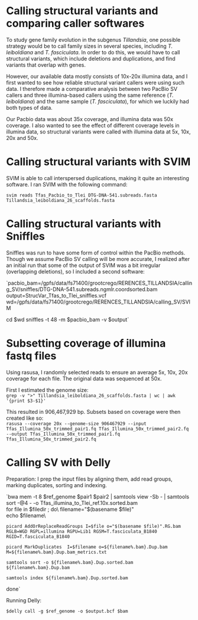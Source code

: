 # Calling structural variants and comparing caller softwares

To study gene family evolution in the subgenus *Tillandsia*, one possible strategy would be to call family sizes in several  species, including *T. leiboldiana* and *T. fasciculata*. In order to do this, we would have to call structural variants, which include deletions and duplications, and find variants that overlap with genes.

However, our available data mostly consists of 10x-20x illumina data, and I first wanted to see how reliable structural variant callers were using such data. I therefore made a comparative analysis between two PacBio SV callers and three illumina-based callers using the same reference (*T. leiboldiana*) and the same sample (*T. fasciculata*), for which we luckily had both types of data.

Our Pacbio data was about 35x coverage, and illumina data was 50x coverage. I also wanted to see the effect of different coverage levels in illumina data, so structural variants were called with illumina data at 5x, 10x, 20x and 50x.

# Calling structural variants with SVIM

SVIM is able to call interspersed duplications, making it quite an interesting software. I ran SVIM with the following command:

`svim reads Tfas_Pacbio_to_Tlei DTG-DNA-541.subreads.fasta Tillandsia_leiboldiana_26_scaffolds.fasta`

# Calling structural variants with Sniffles

Sniffles was run to have some form of control within the PacBio methods. Though we assume PacBio SV calling will be more accurate, I realized after an initial run that some of the output of SVIM was a bit irregular (overlapping deletions), so I included a second software:

`pacbio_bam=/gpfs/data/fs71400/grootcrego/RERENCES_TILLANDSIA/calling_SV/sniffles/DTG-DNA-541.subreads.ngmlr.coordsorted.bam
output=StrucVar_Tfas_to_Tlei_sniffles.vcf
wd=/gpfs/data/fs71400/grootcrego/RERENCES_TILLANDSIA/calling_SV/SVIM

cd $wd
sniffles -t 48 -m $pacbio_bam -v $output`

# Subsetting coverage of illumina fastq files

Using rasusa, I randomly selected reads to ensure an average 5x, 10x, 20x coverage for each file. The original data was sequenced at 50x.

First I estimated the genome size:  
`grep -v ">" Tillandsia_leiboldiana_26_scaffolds.fasta | wc | awk '{print $3-$1}'`

This resulted in 906,467,929 bp. Subsets based on coverage were then created like so:  
`rasusa --coverage 20x --genome-size 906467929 --input Tfas_Illumina_50x_trimmed_pair1.fq Tfas_Illumina_50x_trimmed_pair2.fq --output Tfas_Illumina_50x_trimmed_pair1.fq Tfas_Illumina_50x_trimmed_pair2.fq`

# Calling SV with Delly

Preparation:
I prep the input files by aligning them, add read groups, marking duplicates, sorting and indexing.

`bwa mem -t 8 $ref_genome $pair1 $pair2 | samtools view -Sb - | samtools sort -@4 - -o Tfas_illumina_to_Tlei_ref.10x.sorted.bam\
for file in $filedir ; do\
 	filename="$(basename $file)"\
	echo $filename\

	picard AddOrReplaceReadGroups I=$file o="$(basename $file)".RG.bam RGLB=WGD RGPL=illumina RGPU=Lib1 RGSM=T.fasciculata_B1840 RGID=T.fasciculata_B1840

	picard MarkDuplicates  I=$filename o=${filename%.bam}.Dup.bam M=${filename%.bam}.Dup.bam_metrics.txt

	samtools sort -o ${filename%.bam}.Dup.sorted.bam ${filename%.bam}.Dup.bam

	samtools index ${filename%.bam}.Dup.sorted.bam

done`  

Running Delly:

`$delly call -g $ref_genome -o $output.bcf $bam`
